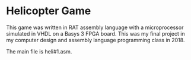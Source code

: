 # Helicopter Game

This game was written in RAT assembly language with a microprocessor simulated in VHDL on a Basys 3 FPGA board.
This was my final project in my computer design and assembly language programming class in 2018.

The main file is heli#1.asm.

